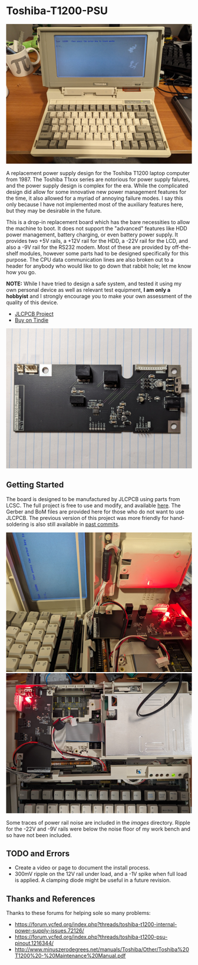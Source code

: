 # Toshiba-T1200-PSU

![Working System](Images/working_system.jpg "Working System")

A replacement power supply design for the Toshiba T1200 laptop computer from 1987. The Toshiba T1xxx series are notorious for power supply falures, and the power supply design is complex for the era. While the complicated design did allow for some innovative new power management features for the time, it also allowed for a myriad of annoying failure modes. I say this only because I have not implemented most of the auxiliary features here, but they may be desirable in the future.<br />
  
This is a drop-in replacement board which has the bare necessities to allow the machine to boot. It does not support the "advanced" features like HDD power management, battery charging, or even battery power supply. It provides two +5V rails, a +12V rail for the HDD, a -22V rail for the LCD, and also a -9V rail for the RS232 modem. Most of these are provided by off-the-shelf modules, however some parts had to be designed specifically for this purpose. The CPU data communication lines are also broken out to a header for anybody who would like to go down that rabbit hole; let me know how you go.
  
**NOTE:** While I have tried to design a safe system, and tested it using my own personal device as well as relevant test equipment, **I am only a hobbyist** and I strongly encourage you to make your own assessment of the quality of this device.
  
* [JLCPCB Project](https://oshwlab.com/tommy_tom2000/toshiba-t1200-power-supply)
* [Buy on Tindie](https://www.tindie.com/products/basiccode/toshiba-t1200-power-supply/)

![PCB](Images/bare_pcb.jpg "PCB")

## Getting Started
The board is designed to be manufactured by JLCPCB using parts from LCSC. The full project is free to use and modify, and available [here](https://oshwlab.com/tommy_tom2000/toshiba-t1200-power-supply). The Gerber and BoM files are provided here for those who do not want to use JLCPCB. The previous version of this project was more friendly for hand-soldering is also still available in [past commits](https://github.com/BasicCode/Toshiba-T1200-PSU/commit/b5f09ac5c124c712909910e9a37de9bca65d9860).

![Board Installation](Images/pcb_installed_1.jpg "Board Installation")
![Board Installation](Images/pcb_installed_2.jpg "Board Installation")
  
Some traces of power rail noise are included in the *images* directory. Ripple for the -22V and -9V rails were below the noise floor of my work bench and so have not been included.

## TODO and Errors
* Create a video or page to document the install process.
* 300mV ripple on the 12V rail under load, and a -1V spike when full load is applied. A clamping diode might be useful in a future revision.

## Thanks and References
Thanks to these forums for helping sole so many problems:
* https://forum.vcfed.org/index.php?threads/toshiba-t1200-internal-power-supply-issues.72126/
* https://forum.vcfed.org/index.php?threads/toshiba-t1200-psu-pinout.1216344/
* http://www.minuszerodegrees.net/manuals/Toshiba/Other/Toshiba%20T1200%20-%20Maintenance%20Manual.pdf
